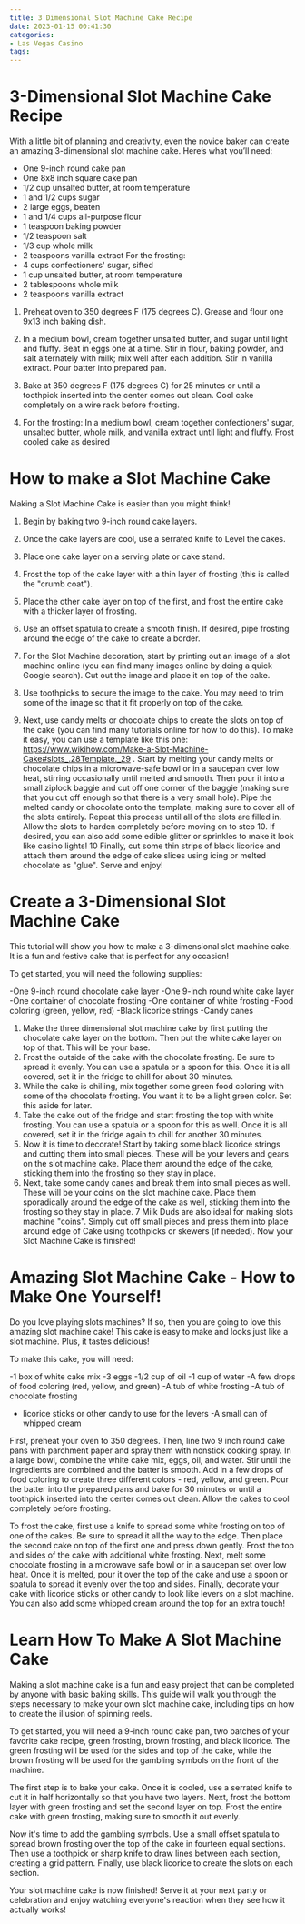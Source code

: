 ```yaml
---
title: 3 Dimensional Slot Machine Cake Recipe 
date: 2023-01-15 00:41:30
categories:
- Las Vegas Casino
tags:
---
```



#  3-Dimensional Slot Machine Cake Recipe 

With a little bit of planning and creativity, even the novice baker can create an amazing 3-dimensional slot machine cake. Here’s what you’ll need: 

- One 9-inch round cake pan
- One 8x8 inch square cake pan
- 1/2 cup unsalted butter, at room temperature
- 1 and 1/2 cups sugar
- 2 large eggs, beaten
- 1 and 1/4 cups all-purpose flour
- 1 teaspoon baking powder
- 1/2 teaspoon salt
- 1/3 cup whole milk
- 2 teaspoons vanilla extract 
For the frosting:  
- 4 cups confectioners' sugar, sifted
- 1 cup unsalted butter, at room temperature
- 2 tablespoons whole milk
- 2 teaspoons vanilla extract 

1. Preheat oven to 350 degrees F (175 degrees C). Grease and flour one 9x13 inch baking dish. 
2. In a medium bowl, cream together unsalted butter, and sugar until light and fluffy. Beat in eggs one at a time. Stir in flour, baking powder, and salt alternately with milk; mix well after each addition. Stir in vanilla extract. Pour batter into prepared pan.  
3. Bake at 350 degrees F (175 degrees C) for 25 minutes or until a toothpick inserted into the center comes out clean. Cool cake completely on a wire rack before frosting. 

4. For the frosting: In a medium bowl, cream together confectioners' sugar, unsalted butter, whole milk, and vanilla extract until light and fluffy. Frost cooled cake as desired

#  How to make a Slot Machine Cake 

Making a Slot Machine Cake is easier than you might think!

1. Begin by baking two 9-inch round cake layers.

2. Once the cake layers are cool, use a serrated knife to Level the cakes.

3. Place one cake layer on a serving plate or cake stand.

4. Frost the top of the cake layer with a thin layer of frosting (this is called the "crumb coat").

5. Place the other cake layer on top of the first, and frost the entire cake with a thicker layer of frosting.

6. Use an offset spatula to create a smooth finish. If desired, pipe frosting around the edge of the cake to create a border.

7. For the Slot Machine decoration, start by printing out an image of a slot machine online (you can find many images online by doing a quick Google search). Cut out the image and place it on top of the cake.

8. Use toothpicks to secure the image to the cake. You may need to trim some of the image so that it fit properly on top of the cake.

9. Next, use candy melts or chocolate chips to create the slots on top of the cake (you can find many tutorials online for how to do this). To make it easy, you can use a template like this one: https://www.wikihow.com/Make-a-Slot-Machine-Cake#slots_.28Template._29 . Start by melting your candy melts or chocolate chips in a microwave-safe bowl or in a saucepan over low heat, stirring occasionally until melted and smooth. Then pour it into a small ziplock baggie and cut off one corner of the baggie (making sure that you cut off enough so that there is a very small hole). Pipe the melted candy or chocolate onto the template, making sure to cover all of the slots entirely. Repeat this process until all of the slots are filled in. Allow the slots to harden completely before moving on to step 10. 
If desired, you can also add some edible glitter or sprinkles to make it look like casino lights! 
10 Finally, cut some thin strips of black licorice and attach them around the edge of cake slices using icing or melted chocolate as "glue". Serve and enjoy!

#  Create a 3-Dimensional Slot Machine Cake 

This tutorial will show you how to make a 3-dimensional slot machine cake. It is a fun and festive cake that is perfect for any occasion!

To get started, you will need the following supplies: 

-One 9-inch round chocolate cake layer 
-One 9-inch round white cake layer 
-One container of chocolate frosting 
-One container of white frosting 
-Food coloring (green, yellow, red) 
-Black licorice strings 
-Candy canes 

1. Make the three dimensional slot machine cake by first putting the chocolate cake layer on the bottom. Then put the white cake layer on top of that. This will be your base.
2. Frost the outside of the cake with the chocolate frosting. Be sure to spread it evenly. You can use a spatula or a spoon for this. Once it is all covered, set it in the fridge to chill for about 30 minutes.
3. While the cake is chilling, mix together some green food coloring with some of the chocolate frosting. You want it to be a light green color. Set this aside for later.
4. Take the cake out of the fridge and start frosting the top with white frosting. You can use a spatula or a spoon for this as well. Once it is all covered, set it in the fridge again to chill for another 30 minutes.
5. Now it is time to decorate! Start by taking some black licorice strings and cutting them into small pieces. These will be your levers and gears on the slot machine cake. Place them around the edge of the cake, sticking them into the frosting so they stay in place. 
6. Next, take some candy canes and break them into small pieces as well. These will be your coins on the slot machine cake. Place them sporadically around the edge of the cake as well, sticking them into the frosting so they stay in place. 
7 Milk Duds are also ideal for making slots machine "coins". Simply cut off small pieces and press them into place around edge of Cake using toothpicks or skewers (if needed). Now your Slot Machine Cake is finished!

#  Amazing Slot Machine Cake - How to Make One Yourself! 

Do you love playing slots machines? If so, then you are going to love this amazing slot machine cake! This cake is easy to make and looks just like a slot machine. Plus, it tastes delicious!

To make this cake, you will need:

-1 box of white cake mix
-3 eggs
-1/2 cup of oil
-1 cup of water
-A few drops of food coloring (red, yellow, and green)
-A tub of white frosting
-A tub of chocolate frosting
- licorice sticks or other candy to use for the levers
-A small can of whipped cream 

First, preheat your oven to 350 degrees. Then, line two 9 inch round cake pans with parchment paper and spray them with nonstick cooking spray. In a large bowl, combine the white cake mix, eggs, oil, and water. Stir until the ingredients are combined and the batter is smooth. Add in a few drops of food coloring to create three different colors - red, yellow, and green. Pour the batter into the prepared pans and bake for 30 minutes or until a toothpick inserted into the center comes out clean. Allow the cakes to cool completely before frosting. 

To frost the cake, first use a knife to spread some white frosting on top of one of the cakes. Be sure to spread it all the way to the edge. Then place the second cake on top of the first one and press down gently. Frost the top and sides of the cake with additional white frosting. Next, melt some chocolate frosting in a microwave safe bowl or in a saucepan set over low heat. Once it is melted, pour it over the top of the cake and use a spoon or spatula to spread it evenly over the top and sides. Finally, decorate your cake with licorice sticks or other candy to look like levers on a slot machine. You can also add some whipped cream around the top for an extra touch!

#  Learn How To Make A Slot Machine Cake

Making a slot machine cake is a fun and easy project that can be completed by anyone with basic baking skills. This guide will walk you through the steps necessary to make your own slot machine cake, including tips on how to create the illusion of spinning reels.

To get started, you will need a 9-inch round cake pan, two batches of your favorite cake recipe, green frosting, brown frosting, and black licorice. The green frosting will be used for the sides and top of the cake, while the brown frosting will be used for the gambling symbols on the front of the machine.

The first step is to bake your cake. Once it is cooled, use a serrated knife to cut it in half horizontally so that you have two layers. Next, frost the bottom layer with green frosting and set the second layer on top. Frost the entire cake with green frosting, making sure to smooth it out evenly.

Now it's time to add the gambling symbols. Use a small offset spatula to spread brown frosting over the top of the cake in fourteen equal sections. Then use a toothpick or sharp knife to draw lines between each section, creating a grid pattern. Finally, use black licorice to create the slots on each section.

Your slot machine cake is now finished! Serve it at your next party or celebration and enjoy watching everyone's reaction when they see how it actually works!